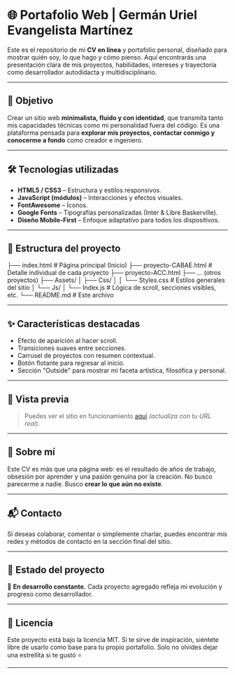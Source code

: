 # 🌐 Portafolio Web | Germán Uriel Evangelista Martínez

Este es el repositorio de mi **CV en línea** y portafolio personal, diseñado para mostrar quién soy, lo que hago y cómo pienso. Aquí encontrarás una presentación clara de mis proyectos, habilidades, intereses y trayectoria como desarrollador autodidacta y multidisciplinario.

---

## 📌 Objetivo

Crear un sitio web **minimalista, fluido y con identidad**, que transmita tanto mis capacidades técnicas como mi personalidad fuera del código. Es una plataforma pensada para **explorar mis proyectos, contactar conmigo y conocerme a fondo** como creador e ingeniero.

---

## 🛠️ Tecnologías utilizadas

- **HTML5 / CSS3** – Estructura y estilos responsivos.
- **JavaScript (módulos)** – Interacciones y efectos visuales.
- **FontAwesome** – Íconos.
- **Google Fonts** – Tipografías personalizadas (Inter & Libre Baskerville).
- **Diseño Mobile-First** – Enfoque adaptativo para todos los dispositivos.

---

## 📂 Estructura del proyecto

├── index.html # Página principal (Inicio)
├── proyecto-CABAE.html # Detalle individual de cada proyecto
├── proyecto-ACC.html
├── ... (otros proyectos)
├── Assets/
│ ├── Css/
│ │ └── Styles.css # Estilos generales del sitio
│ └── Js/
│ └── Index.js # Lógica de scroll, secciones visibles, etc.
└── README.md # Este archivo

---

## ✨ Características destacadas

- Efecto de aparición al hacer scroll.
- Transiciones suaves entre secciones.
- Carrusel de proyectos con resumen contextual.
- Botón flotante para regresar al inicio.
- Sección "Outside" para mostrar mi faceta artística, filosófica y personal.

---

## 📸 Vista previa

> Puedes ver el sitio en funcionamiento [aquí](https://TU_USUARIO.github.io/TU_REPOSITORIO) *(actualiza con tu URL real)*.

---

## 🧠 Sobre mí

Este CV es más que una página web: es el resultado de años de trabajo, obsesión por aprender y una pasión genuina por la creación. No busco parecerme a nadie. Busco **crear lo que aún no existe**.

---

## 📬 Contacto

Si deseas colaborar, comentar o simplemente charlar, puedes encontrar mis redes y métodos de contacto en la sección final del sitio.

---

## 🧪 Estado del proyecto

🔧 **En desarrollo constante.** Cada proyecto agregado refleja mi evolución y progreso como desarrollador.

---

## 📄 Licencia

Este proyecto está bajo la licencia MIT. Si te sirve de inspiración, siéntete libre de usarlo como base para tu propio portafolio. Solo no olvides dejar una estrellita si te gustó ⭐

---
